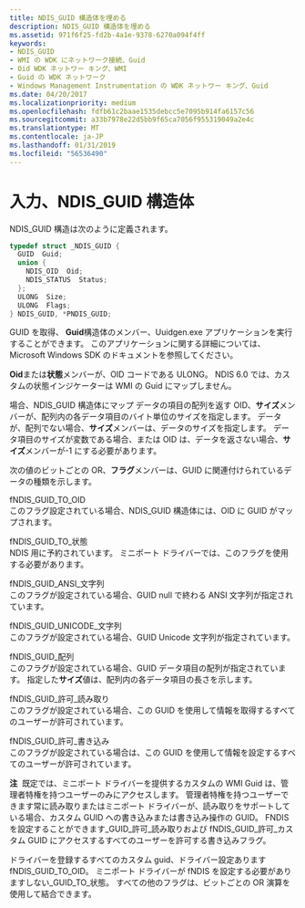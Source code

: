 ```yaml
---
title: NDIS_GUID 構造体を埋める
description: NDIS_GUID 構造体を埋める
ms.assetid: 971f6f25-fd2b-4a1e-9378-6270a094f4ff
keywords:
- NDIS_GUID
- WMI の WDK にネットワーク接続、Guid
- Oid WDK ネットワー キング、WMI
- Guid の WDK ネットワーク
- Windows Management Instrumentation の WDK ネットワー キング、Guid
ms.date: 04/20/2017
ms.localizationpriority: medium
ms.openlocfilehash: fdfb61c2baae1535debcc5e7095b914fa6157c56
ms.sourcegitcommit: a33b7978e22d5bb9f65ca7056f955319049a2e4c
ms.translationtype: MT
ms.contentlocale: ja-JP
ms.lasthandoff: 01/31/2019
ms.locfileid: "56536490"
---
```

# <a name="filling-in-an-ndisguid-structure"></a>入力、NDIS\_GUID 構造体





NDIS\_GUID 構造は次のように定義されます。

```C++
typedef struct _NDIS_GUID {
  GUID  Guid;
  union {
    NDIS_OID  Oid;
    NDIS_STATUS  Status;
  };
  ULONG  Size;
  ULONG  Flags;
} NDIS_GUID, *PNDIS_GUID;
```

GUID を取得、 **Guid**構造体のメンバー、Uuidgen.exe アプリケーションを実行することができます。 このアプリケーションに関する詳細については、Microsoft Windows SDK のドキュメントを参照してください。

**Oid**または**状態**メンバーが、OID コードである ULONG。 NDIS 6.0 では、カスタムの状態インジケーターは WMI の Guid にマップしません。

場合、NDIS\_GUID 構造体にマップ データの項目の配列を返す OID、**サイズ**メンバーが、配列内の各データ項目のバイト単位のサイズを指定します。 データが、配列でない場合、**サイズ**メンバーは、データのサイズを指定します。 データ項目のサイズが変数である場合、または OID は、データを返さない場合、**サイズ**メンバーが-1 にする必要があります。

次の値のビットごとの OR、**フラグ**メンバーは、GUID に関連付けられているデータの種類を示します。

<a href="" id="fndis-guid-to-oid"></a>fNDIS\_GUID\_TO\_OID  
このフラグ設定されている場合、NDIS\_GUID 構造体には、OID に GUID がマップされます。

<a href="" id="fndis-guid-to-status"></a>fNDIS\_GUID\_TO\_状態  
NDIS 用に予約されています。 ミニポート ドライバーでは、このフラグを使用する必要があります。

<a href="" id="fndis-guid-ansi-string"></a>fNDIS\_GUID\_ANSI\_文字列  
このフラグが設定されている場合、GUID null で終わる ANSI 文字列が指定されています。

<a href="" id="fndis-guid-unicode-string"></a>fNDIS\_GUID\_UNICODE\_文字列  
このフラグが設定されている場合、GUID Unicode 文字列が指定されています。

<a href="" id="fndis-guid-array"></a>fNDIS\_GUID\_配列  
このフラグが設定されている場合、GUID データ項目の配列が指定されています。 指定した**サイズ**値は、配列内の各データ項目の長さを示します。

<a href="" id="fndis-guid-allow-read"></a>fNDIS\_GUID\_許可\_読み取り  
このフラグが設定されている場合、この GUID を使用して情報を取得するすべてのユーザーが許可されています。

<a href="" id="fndis-guid-allow-write"></a>fNDIS\_GUID\_許可\_書き込み  
このフラグが設定されている場合は、この GUID を使用して情報を設定するすべてのユーザーが許可されています。

**注**  既定では、ミニポート ドライバーを提供するカスタムの WMI Guid は、管理者特権を持つユーザーのみにアクセスします。 管理者特権を持つユーザーできます常に読み取りまたはミニポート ドライバーが、読み取りをサポートしている場合、カスタム GUID への書き込みまたは書き込み操作の GUID。 FNDIS を設定することができます\_GUID\_許可\_読み取りおよび fNDIS\_GUID\_許可\_カスタム GUID にアクセスするすべてのユーザーを許可する書き込みフラグ。

 

ドライバーを登録するすべてのカスタム guid、ドライバー設定あります fNDIS\_GUID\_TO\_OID。 ミニポート ドライバーが fNDIS を設定する必要がありますしない\_GUID\_TO\_状態。 すべての他のフラグは、ビットごとの OR 演算を使用して結合できます。

 

 





